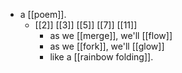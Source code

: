 - a [[poem]].
  - [[2]] [[3]] [[5]] [[7]] [[11]]
    - as we [[merge]], we'll [[flow]]
    - as we [[fork]], we'll [[glow]]
    - like a [[rainbow folding]].

